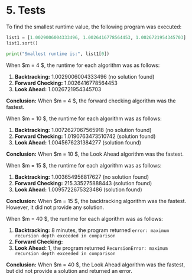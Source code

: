 
# 5. Tests

To find the smallest runtime value, the following program was executed:

```python
list1 = [1.0029006004333496, 1.0026416778564453, 1.0026721954345703]
list1.sort()

print("Smallest runtime is:", list1[0])
```

When $m = 4 $, the runtime for each algorithm was as follows:
1. **Backtracking:** 1.0029006004333496 (no solution found)
2. **Forward Checking:** 1.0026416778564453
3. **Look Ahead:** 1.0026721954345703

**Conclusion:** When $m = 4 $, the forward checking algorithm was the fastest.

When $m = 10 $, the runtime for each algorithm was as follows:
1. **Backtracking:** 1.0072627067565918 (no solution found) 
2. **Forward Checking:** 1.0190763473510742 (solution found)
3. **Look Ahead:** 1.0045676231384277 (solution found)

**Conclusion:** When $m = 10 $, the Look Ahead algorithm was the fastest.

When $m = 15 $, the runtime for each algorithm was as follows:
1. **Backtracking:** 1.003654956817627 (no solution found) 
2. **Forward Checking:** 215.335275888443 (solution found)
3. **Look Ahead:**  1.0095722675323486 (solution found)

**Conclusion:** When $m = 15 $, the backtracking algorithm was the fastest.  However, it did not provide any solution.

When $m = 40 $, the runtime for each algorithm was as follows:
1. **Backtracking:** 8 minutes, the program returned `error: maximum recursion depth exceeded in comparison`
2. **Forward Checking:** 
3. **Look Ahead:** 1, the program returned `RecursionError: maximum recursion depth exceeded in comparison`

**Conclusion:** When $m = 40 $, the Look Ahead algorithm was the fastest, but did not provide a solution and returned an error.


